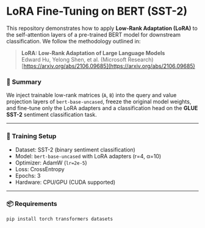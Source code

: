 # LoRA Fine-Tuning on BERT (SST-2)

This repository demonstrates how to apply **Low-Rank Adaptation (LoRA)** to the self-attention layers of a pre-trained BERT model for downstream classification. We follow the methodology outlined in:

> **LoRA: Low-Rank Adaptation of Large Language Models**  
> Edward Hu, Yelong Shen, et al. (Microsoft Research)  
> [https://arxiv.org/abs/2106.09685](https://arxiv.org/abs/2106.09685)

### 📌 Summary

We inject trainable low-rank matrices (`A`, `B`) into the query and value projection layers of `bert-base-uncased`, freeze the original model weights, and fine-tune only the LoRA adapters and a classification head on the **GLUE SST-2** sentiment classification task.

---

### 🧪 Training Setup

- Dataset: SST-2 (binary sentiment classification)
- Model: `bert-base-uncased` with LoRA adapters (r=4, α=10)
- Optimizer: AdamW (`lr=2e-5`)
- Loss: CrossEntropy
- Epochs: 3
- Hardware: CPU/GPU (CUDA supported)

---

### 📦 Requirements

```bash
pip install torch transformers datasets
